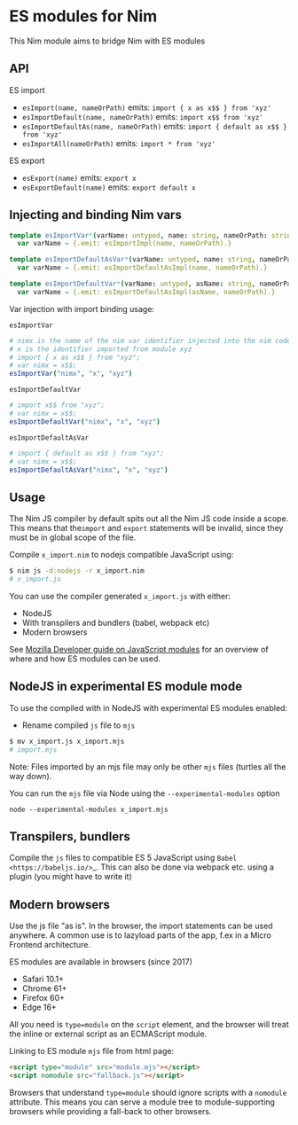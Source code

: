 # ES modules for Nim

This Nim module aims to bridge Nim with ES modules

## API

ES import

- `esImport(name, nameOrPath)` emits: `import { x as x$$ } from 'xyz'`
- `esImportDefault(name, nameOrPath)` emits: `import x$$ from 'xyz'`
- `esImportDefaultAs(name, nameOrPath)` emits: `import { default as x$$ } from 'xyz'`
- `esImportAll(nameOrPath)` emits: `import * from 'xyz'`

ES export

- `esExport(name)` emits: `export x`
- `esExportDefault(name)` emits: `export default x`

## Injecting and binding Nim vars

```nim
template esImportVar*(varName: untyped, name: string, nameOrPath: string) =
  var varName = {.emit: esImportImpl(name, nameOrPath).}

template esImportDefaultAsVar*(varName: untyped, name: string, nameOrPath: string) =
  var varName = {.emit: esImportDefaultAsImpl(name, nameOrPath).}  

template esImportDefaultVar*(varName: untyped, asName: string, nameOrPath: string) =
  var varName = {.emit: esImportDefaultAsImpl(asName, nameOrPath).}  
```

Var injection with import binding usage:

`esImportVar`

```nim
# nimx is the name of the nim var identifier injected into the nim code (compile time)
# x is the identifier imported from module xyz
# import { x as x$$ } from "xyz";
# var nimx = x$$;
esImportVar("nimx", "x", "xyz")
```

`esImportDefaultVar`

```nim
# import x$$ from "xyz";
# var nimx = x$$;
esImportDefaultVar("nimx", "x", "xyz")
```

`esImportDefaultAsVar`

```nim
# import { default as x$$ } from "xyz";
# var nimx = x$$;
esImportDefaultAsVar("nimx", "x", "xyz")
```

## Usage

The Nim JS compiler by default spits out all the Nim JS code inside a scope. 
This means that the`import` and `export` statements will be invalid, since they 
must be in global scope of the file.

Compile `x_import.nim` to nodejs compatible JavaScript using:

```sh
$ nim js -d:nodejs -r x_import.nim
# x_import.js
```

You can use the compiler generated `x_import.js` with either:

- NodeJS
- With transpilers and bundlers (babel, webpack etc)
- Modern browsers

See [Mozilla Developer guide on JavaScript modules](https://developer.mozilla.org/en-US/docs/Web/JavaScript/Guide/Modules) for an overview of where and how ES modules can be used.

## NodeJS in experimental ES module mode

To use the compiled with in NodeJS with experimental ES modules enabled:

- Rename compiled `js` file to `mjs`

```sh
$ mv x_import.js x_import.mjs
# import.mjs
```

Note: Files imported by an mjs file may only be other `mjs` files (turtles all the way down).

You can run the `mjs` file via Node using the `--experimental-modules` option

`node --experimental-modules x_import.mjs`

## Transpilers, bundlers

Compile the `js` files to compatible ES 5 JavaScript using `Babel <https://babeljs.io/>`_.
This can also be done via webpack etc. using a plugin (you might have to write it)

## Modern browsers

Use the js file "as is". In the browser, the import statements can be used anywhere.
A common use is to lazyload parts of the app, f.ex in a Micro Frontend architecture.

ES modules are available in browsers (since 2017)

- Safari 10.1+
- Chrome 61+
- Firefox 60+
- Edge 16+

All you need is `type=module` on the `script` element, and the browser will treat the inline or external script as an ECMAScript module.

Linking to ES module `mjs` file from html page:

```html
<script type="module" src="module.mjs"></script>
<script nomodule src="fallback.js"></script>
```

Browsers that understand `type=module` should ignore scripts with a `nomodule` attribute.
This means you can serve a module tree to module-supporting browsers while providing
a fall-back to other browsers.

